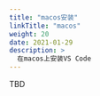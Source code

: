 ```yaml
---
title: "macos安装"
linkTitle: "macos"
weight: 20
date: 2021-01-29
description: >
  在macos上安装VS Code
---
```




TBD



